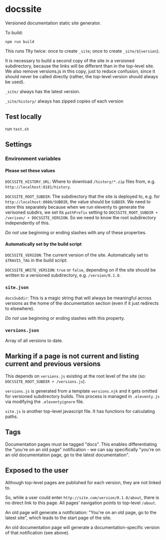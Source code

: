 # docssite
Versioned documentation static site generator.

To build:

```
npm run build
```

This runs 11ty twice: once to create `_site`; once to create `_site/${version}`.

It is necessary to build a second copy of the site in a versioned subdirectory, because the links will be different than in the top-level site. We also remove versions.js in this copy, just to reduce confusion, since it should never be called directly (rather, the top-level version should always be used).

`_site/` always has the latest version. 

`_site/history/` always has zipped copies of each version

## Test locally

run `test.sh`

## Settings

### Environment variables

#### Please set these values

`DOCSSITE_HISTORY_URL`: Where to download `/history/*.zip` files from, e.g. `http://localhost:8181/history`. 

`DOCSSITE_ROOT_SUBDIR`: The subdirectory that the site is deployed to, e.g. for `http://localhost:8080/SUBDIR`, the value should be `SUBDIR`. We need to store this separately because when we run eleventy to generate the verisoned subdirs, we set its `pathPrefix` setting to `DOCSSITE_ROOT_SUBDIR + /verison/ + DOCSSITE_VERSION`. So we need to know the root subdirectory independently of this. 

*Do not* use beginning or ending slashes with any of these properties.

#### Automatically set by the build script

`DOCSSITE_VERSION`: The current version of the site. Automatically set to `$TRAVIS_TAG` in the build script.

`DOCSSITE_WRITE_VERSION`: `true` or `false`, depending on if the site should be written to a versioned subdirectory, e.g. `/version/0.1.0`. 


### `site.json`

`docsSubdir`: This is a magic string that will always be meaningful across versions as the home of the documentation section (even if it just redirects to elsewhere).

*Do not* use beginning or ending slashes with this property.

### `versions.json`

Array of all versions to date.

## Marking if a page is not current and listing current and previous versions

This depends on `versions.js` existing at the root level of the site (so: `DOCSSITE_ROOT_SUBDIR + /versions.js`). 

`versions.js` is generated from a template `versions.njk` and it gets omitted for versioned subdirectory builds. This process is managed in `.eleventy.js` via modifying the `.eleventyignore` file. 

`site.js` is another top-level javascript file. It has functions for calculating paths.

## Tags

Documentation pages must be tagged "docs". This enables differentiating the "you're on an old page" notification - we can say specifically "you're on an old documentation page, go to the latest documentation".

## Exposed to the user

Although top-level pages are published for each version, they are not linked to.

So, while a user could enter `http://site.com/version/0.1.0/about`, there is no direct link to this page. All pages' navigation points to top-level `/about`. 

An old page will generate a notificiation: "You're on an old page, go to the latest site", which leads to the start page of the site.

An old documentation page will generate a documentation-specific version of that notification (see above).
